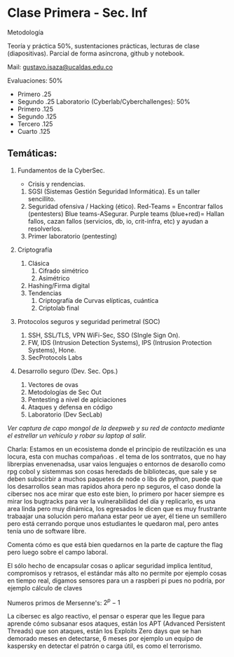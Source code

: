 # Clase Primera - Sec. Inf

Metodología

Teoría y práctica 50%, sustentaciones prácticas, lecturas de clase (diapositivas).
Parcial de forma asíncrona, github y notebook.

Mail: gustavo.isaza@ucaldas.edu.co

Evaluaciones: 50%
 - Primero .25
 - Segundo .25
Laboratorio (Cyberlab/Cyberchallenges): 50%
 - Primero .125
 - Segundo .125
 - Tercero .125
 - Cuarto .125


## Temáticas:

1. Fundamentos de la CyberSec.
      - Crisis y rendencias.
   1. SGSI (Sistemas Gestión Seguridad Informática). Es un taller sencillito. 
   2. Seguridad ofensiva / Hacking (ético). Red-Teams = Encontrar fallos (pentesters) Blue teams-ASegurar. Purple teams (blue+red)= Hallan fallos, cazan fallos (servicios, db, io, crit-infra, etc) y ayudan a resolverlos.
   3. Primer laboratorio (pentesting)
2. Criptografía
   1. Clásica
      1. Cifrado simétrico
      2. Asimétrico
   2. Hashing/Firma digital
   3. Tendencias
      1. Criptografía de Curvas elípticas, cuántica
      2. Criptolab final 

3. Protocolos seguros y seguridad perimetral (SOC)
   1. SSH, SSL/TLS, VPN WiFi-Sec, SSO (SIngle Sign On).
   2. FW, IDS (Intrusion Detection Systems), IPS (Intrusion Protection Systems), Hone.
   3. SecProtocols Labs

4. Desarrollo seguro (Dev. Sec. Ops.)
   1. Vectores de ovas
   2. Metodologías de Sec Out
   3. Pentesting a nivel de aplciaciones
   4. Ataques y defensa en código
   5. Laboratorio (Dev SecLab)

_Ver captura de capo mongol de la deepweb y su red de contacto mediante el estrellar un vehículo y robar su laptop al salir._


Charla:
Estamos en un ecosistema donde el principio de reutilzación es una locura, esta con muchas compañoas . el tema de los sontrratos, que no hay librerpias envenenadsa, usar vaios lenguajes o entornos de desarollo como rpg cobol y sistemmas son cosas heredads de bibliotecas, que sale y se deben subscirbir a muchos paquetes de node o libs de python, puede que los desarrollos sean mas rapidos ahora pero np seguros, el caso donde la cibersec nos ace mirar que esto este bien, lo primero por hacer siempre es mirar los bugtracks para ver la vulnerabilidad del día y replicarlo, es una area linda pero muy dinámica, los egresados le dicen que es muy frustrante trabaajar una solución pero mañana estar peor ue ayer, él tiene un semillero pero está cerrando porque unos estudiantes le quedaron mal, pero antes tenía uno de software libre.

Comenta cómo es que está bien quedarnos en la parte de capture the flag pero luego sobre el campo laboral.

El sólo hecho de encapsular cosas o aplicar seguridad implica  lentitud, compromisos y retrasos, el estándar más alto no permite por ejemplo cosas en tiempo real, digamos sensores para un a raspberi pi pues no podría, por ejemplo cálculo de claves

Numeros primos de Mersenne's: $2^p-1$

La cibersec es algo reactivo, el pensar o esperar que les llegue para aprende cómo subsanar esos ataques, están los APT (Advanced Persistent Threads) que son ataques, están los Exploits Zero days que se han demorado meses en detectarse, 6 meses por ejemplo un equipo de kaspersky en detectar el patrón o carga útil, es como el terrorismo.
